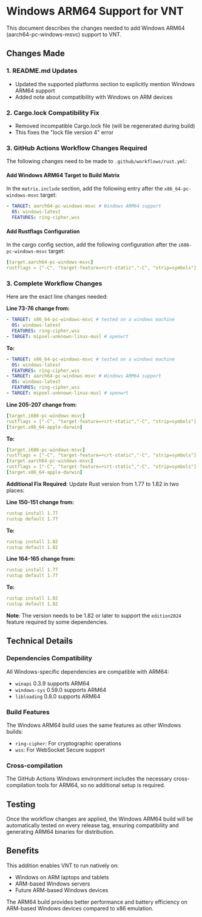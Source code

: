 # Windows ARM64 Support for VNT

This document describes the changes needed to add Windows ARM64 (aarch64-pc-windows-msvc) support to VNT.

## Changes Made

### 1. README.md Updates
- Updated the supported platforms section to explicitly mention Windows ARM64 support
- Added note about compatibility with Windows on ARM devices

### 2. Cargo.lock Compatibility Fix
- Removed incompatible Cargo.lock file (will be regenerated during build)
- This fixes the "lock file version 4" error

### 3. GitHub Actions Workflow Changes Required

The following changes need to be made to `.github/workflows/rust.yml`:

#### Add Windows ARM64 Target to Build Matrix

In the `matrix.include` section, add the following entry after the `x86_64-pc-windows-msvc` target:

```yaml
- TARGET: aarch64-pc-windows-msvc # Windows ARM64 support
  OS: windows-latest
  FEATURES: ring-cipher,wss
```

#### Add Rustflags Configuration

In the cargo config section, add the following configuration after the `i686-pc-windows-msvc` target:

```yaml
[target.aarch64-pc-windows-msvc]
rustflags = ["-C", "target-feature=+crt-static","-C", "strip=symbols"]
```

### 3. Complete Workflow Changes

Here are the exact line changes needed:

**Line 73-76 change from:**
```yaml
- TARGET: x86_64-pc-windows-msvc # tested on a windows machine
  OS: windows-latest
  FEATURES: ring-cipher,wss
- TARGET: mipsel-unknown-linux-musl # openwrt
```

**To:**
```yaml
- TARGET: x86_64-pc-windows-msvc # tested on a windows machine
  OS: windows-latest
  FEATURES: ring-cipher,wss
- TARGET: aarch64-pc-windows-msvc # Windows ARM64 support
  OS: windows-latest
  FEATURES: ring-cipher,wss
- TARGET: mipsel-unknown-linux-musl # openwrt
```

**Line 205-207 change from:**
```yaml
[target.i686-pc-windows-msvc]
rustflags = ["-C", "target-feature=+crt-static","-C", "strip=symbols"]      
[target.x86_64-apple-darwin]
```

**To:**
```yaml
[target.i686-pc-windows-msvc]
rustflags = ["-C", "target-feature=+crt-static","-C", "strip=symbols"]      
[target.aarch64-pc-windows-msvc]
rustflags = ["-C", "target-feature=+crt-static","-C", "strip=symbols"]
[target.x86_64-apple-darwin]
```

**Additional Fix Required**: Update Rust version from 1.77 to 1.82 in two places:

**Line 150-151 change from:**
```yaml
rustup install 1.77
rustup default 1.77
```

**To:**
```yaml
rustup install 1.82
rustup default 1.82
```

**Line 164-165 change from:**
```yaml
rustup install 1.77
rustup default 1.77
```

**To:**
```yaml
rustup install 1.82
rustup default 1.82
```

**Note**: The version needs to be 1.82 or later to support the `edition2024` feature required by some dependencies.

## Technical Details

### Dependencies Compatibility
All Windows-specific dependencies are compatible with ARM64:
- `winapi` 0.3.9 supports ARM64
- `windows-sys` 0.59.0 supports ARM64  
- `libloading` 0.8.0 supports ARM64

### Build Features
The Windows ARM64 build uses the same features as other Windows builds:
- `ring-cipher`: For cryptographic operations
- `wss`: For WebSocket Secure support

### Cross-compilation
The GitHub Actions Windows environment includes the necessary cross-compilation tools for ARM64, so no additional setup is required.

## Testing

Once the workflow changes are applied, the Windows ARM64 build will be automatically tested on every release tag, ensuring compatibility and generating ARM64 binaries for distribution.

## Benefits

This addition enables VNT to run natively on:
- Windows on ARM laptops and tablets
- ARM-based Windows servers
- Future ARM-based Windows devices

The ARM64 build provides better performance and battery efficiency on ARM-based Windows devices compared to x86 emulation.
